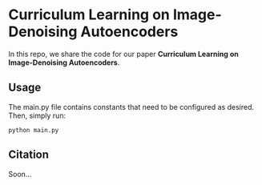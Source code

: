 # Curriculum Learning on Image-Denoising Autoencoders

In this repo, we share the code for our paper **Curriculum Learning on Image-Denoising Autoencoders**.

## Usage

The main.py file contains constants that need to be configured as desired. Then, simply run:

```
python main.py
```

## Citation

Soon...
```

```
